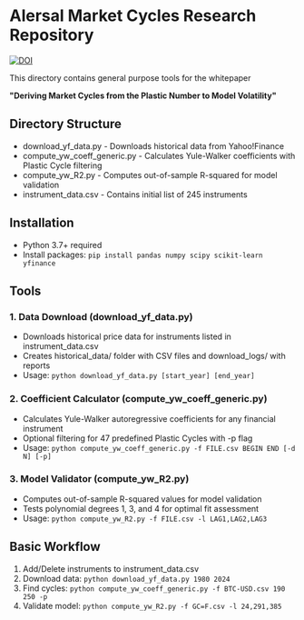 # Alersal Market Cycles Research Repository
[![DOI](https://zenodo.org/badge/DOI/10.5281/zenodo.16730905.svg)](https://doi.org/10.5281/zenodo.16730905)

This directory contains general purpose tools for the whitepaper

**"Deriving Market Cycles from the Plastic Number to Model Volatility"**

## Directory Structure
- download_yf_data.py          - Downloads historical data from Yahoo!Finance
- compute_yw_coeff_generic.py  - Calculates Yule-Walker coefficients with Plastic Cycle filtering
- compute_yw_R2.py             - Computes out-of-sample R-squared for model validation
- instrument_data.csv          - Contains initial list of 245 instruments

## Installation
- Python 3.7+ required
- Install packages: `pip install pandas numpy scipy scikit-learn yfinance`

## Tools

### 1. Data Download (download_yf_data.py)
  - Downloads historical price data for instruments listed in instrument_data.csv
  - Creates historical_data/ folder with CSV files and download_logs/ with reports
  - Usage: `python download_yf_data.py [start_year] [end_year]`

### 2. Coefficient Calculator (compute_yw_coeff_generic.py)
  - Calculates Yule-Walker autoregressive coefficients for any financial instrument
  - Optional filtering for 47 predefined Plastic Cycles with -p flag
  - Usage: `python compute_yw_coeff_generic.py -f FILE.csv BEGIN END [-d N] [-p]`

### 3. Model Validator (compute_yw_R2.py)
  - Computes out-of-sample R-squared values for model validation
  - Tests polynomial degrees 1, 3, and 4 for optimal fit assessment
  - Usage: `python compute_yw_R2.py -f FILE.csv -l LAG1,LAG2,LAG3`

## Basic Workflow
1. Add/Delete instruments to instrument_data.csv
2. Download data: `python download_yf_data.py 1980 2024`
3. Find cycles: `python compute_yw_coeff_generic.py -f BTC-USD.csv 190 250 -p`
4. Validate model: `python compute_yw_R2.py -f GC=F.csv -l 24,291,385`
